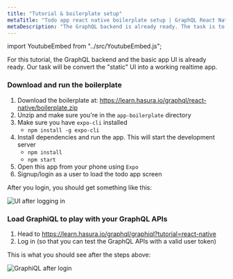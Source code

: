 ```yaml
---
title: "Tutorial & boilerplate setup"
metaTitle: "Todo app react native boilerplate setup | GraphQL React Native Apollo Tutorial"
metaDescription: "The GraphQL backend is already ready. The task is to convert the static UI into a working realtime app in React Native"
---
```


import YoutubeEmbed from "../src/YoutubeEmbed.js";

<YoutubeEmbed link="https://www.youtube.com/embed/gn3Qrsi2HFs" />

For this tutorial, the GraphQL backend and the basic app UI is already ready.
Our task will be convert the "static" UI into a working realtime app.

### Download and run the boilerplate

<!-- FIXME: Add the zip URL here -->

1. Download the boilerplate at: https://learn.hasura.io/graphql/react-native/boilerplate.zip
2. Unzip and make sure you're in the `app-boilerplate` directory
3. Make sure you have `expo-cli` installed
    - `npm install -g expo-cli`
4. Install dependencies and run the app. This will start the development server
    - `npm install`
    - `npm start`
5. Open this app from your phone using `Expo`
6. Signup/login as a user to load the todo app screen

After you login, you should get something like this:

![UI after logging in](https://graphql-engine-cdn.hasura.io/learn-hasura/assets/graphql-react-native/ui-after-login.png)

### Load GraphiQL to play with your GraphQL APIs

1. Head to https://learn.hasura.io/graphql/graphiql?tutorial=react-native
2. Log in (so that you can test the GraphQL APIs with a valid user token)

This is what you should see after the steps above:

![GraphiQL after login](https://graphql-engine-cdn.hasura.io/learn-hasura/assets/graphql-react/graphiql-after-login.png)
